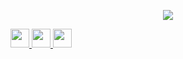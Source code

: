 <!--
**ankitBytes/ankitBytes** is a ✨ _special_ ✨ repository because its `README.md` (this file) appears on your GitHub profile.

Here are some ideas to get you started:

- 🔭 I’m currently working on ...
- 🌱 I’m currently learning ...
- 👯 I’m looking to collaborate on ...
- 🤔 I’m looking for help with ...
- 💬 Ask me about ...
- 📫 How to reach me: ...
- 😄 Pronouns: ...
- ⚡ Fun fact: ...
-->

<p align="center">
  <img src="https://capsule-render.vercel.app/api?type=venom&height=300&color=gradient&text=Hello%20Everyone!&textBg=false&animation=twinkling"/>
</p>

<div>
<a href="www.linkedin.com/in/ankit-kumar-sahu" target="_blank">
  <img height="30" src="https://cdn2.iconfinder.com/data/icons/social-media-2285/512/1_Linkedin_unofficial_colored_svg-512.png"/>
</a>

<a href="https://twitter.com/Ankitkumarsa" target="_blank">
  <img height="30" src="https://cdn1.iconfinder.com/data/icons/logotypes/32/twitter-64.png"/>
</a>

<a href="https://leetcode.com/u/ankit_2025/" target="_blank">
  <img height="30" src="https://assets.leetcode.com/static_assets/public/icons/favicon-192x192.png"/>
</a>
</div>



